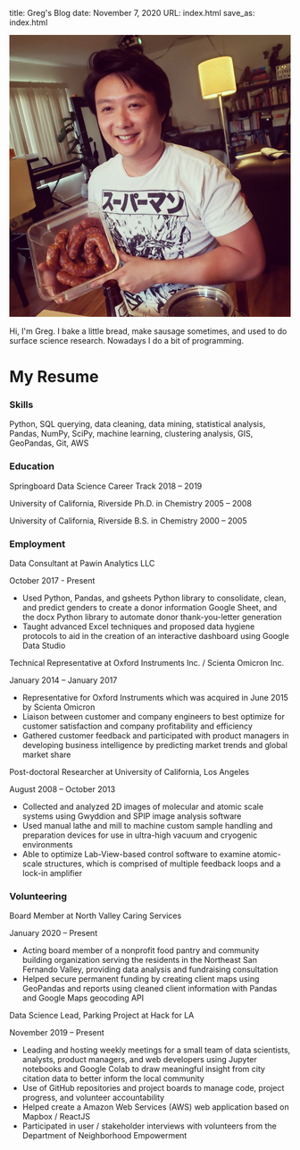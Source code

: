 title: Greg's Blog
date: November 7, 2020
URL: index.html
save_as: index.html

![Me](/images/5E2B0435-D1B7-4437-B2DD-728E446B9BD6.jpg)

Hi, I'm Greg. I bake a little bread, make sausage sometimes, and used to do surface science research. Nowadays I do a bit of programming. 

# **My Resume**

### **Skills**

Python, SQL querying, data cleaning, data mining, statistical analysis, Pandas, NumPy, SciPy, machine learning, clustering analysis, GIS, GeoPandas, Git, AWS

### **Education**

Springboard Data Science Career Track 2018 – 2019

University of California, Riverside Ph.D. in Chemistry 2005 – 2008

University of California, Riverside B.S. in Chemistry 2000 – 2005

### **Employment**

Data Consultant at Pawin Analytics LLC

October 2017 - Present

- Used Python, Pandas, and gsheets Python library to consolidate, clean, and predict genders to create a donor information Google Sheet, and the docx Python library to automate donor thank-you-letter generation
- Taught advanced Excel techniques and proposed data hygiene protocols to aid in the creation of an interactive dashboard using Google Data Studio

Technical Representative at Oxford Instruments Inc. / Scienta Omicron Inc.

January 2014 – January 2017

- Representative for Oxford Instruments which was acquired in June 2015 by Scienta Omicron
- Liaison between customer and company engineers to best optimize for customer satisfaction and company profitability and efficiency
- Gathered customer feedback and participated with product managers in developing business intelligence by predicting market trends and global market share

Post-doctoral Researcher at University of California, Los Angeles

August 2008 – October 2013

- Collected and analyzed 2D images of molecular and atomic scale systems using Gwyddion and SPIP image analysis software
- Used manual lathe and mill to machine custom sample handling and preparation devices for use in ultra-high vacuum and cryogenic environments
- Able to optimize Lab-View-based control software to examine atomic-scale structures, which is comprised of multiple feedback loops and a lock-in amplifier

### **Volunteering**

Board Member at North Valley Caring Services

January 2020 – Present

- Acting board member of a nonprofit food pantry and community building organization serving the residents in the Northeast San Fernando Valley, providing data analysis and fundraising consultation
- Helped secure permanent funding by creating client maps using GeoPandas and reports using cleaned client information with Pandas and Google Maps geocoding API

Data Science Lead, Parking Project at Hack for LA

November 2019 – Present

- Leading and hosting weekly meetings for a small team of data scientists, analysts, product managers, and web developers using Jupyter notebooks and Google Colab to draw meaningful insight from city citation data to better inform the local community
- Use of GitHub repositories and project boards to manage code, project progress, and volunteer accountability
- Helped create a Amazon Web Services (AWS) web application based on Mapbox / ReactJS
- Participated in user / stakeholder interviews with volunteers from the Department of Neighborhood Empowerment
